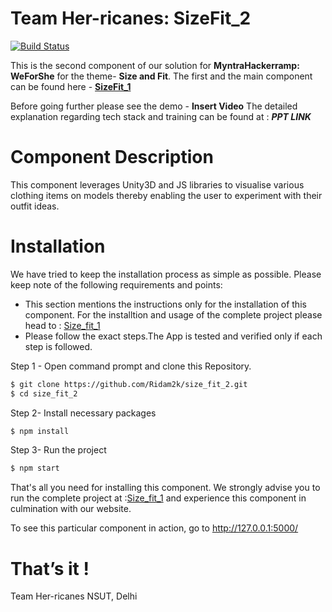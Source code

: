 ﻿# Team Her-ricanes: SizeFit_2

[![Build Status](https://travis-ci.org/joemccann/dillinger.svg?branch=master)](https://travis-ci.org/joemccann/dillinger)

This is the second component of our solution for **MyntraHackerramp: WeForShe** for the theme- **Size and Fit**. 
The first and the main component can be found here - [**SizeFit_1**](https://github.com/Ridam2k/size_fit_1.git)

Before going further please see the demo - ****Insert Video****
The detailed explanation regarding tech stack and training can be found at : ***PPT LINK***

# Component Description

This component leverages Unity3D and JS libraries to visualise various clothing items on models thereby enabling the user to experiment with their outfit ideas.

# Installation

We have tried to keep the installation process as simple as possible. Please keep note of the following requirements and points:
- This section mentions the instructions only for the installation of this component. For the installtion and usage of the complete project please head to : [Size_fit_1](https://github.com/Ridam2k/size_fit_1.git)
- Please follow the exact steps.The App is tested and verified only if each step is followed.

Step 1 - Open command prompt and clone this Repository.
```sh
$ git clone https://github.com/Ridam2k/size_fit_2.git
$ cd size_fit_2
```
Step 2- Install necessary packages
```sh
$ npm install
```
Step 3- Run the project
```sh
$ npm start
```
That's all you need for installing this component. We strongly advise you to run the complete project at :[Size_fit_1](https://github.com/Ridam2k/size_fit_1.git) and experience this component in culmination with our website.

To see this particular component in action, go to  http://127.0.0.1:5000/  

# That’s it !

Team Her-ricanes 
NSUT, Delhi
